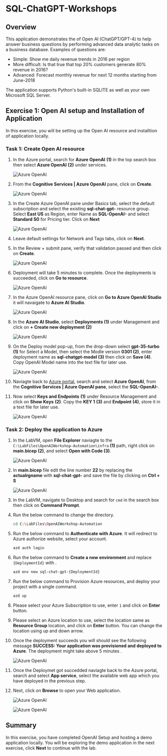 # SQL-ChatGPT-Workshops

## Overview

This application demonstrates the of Open AI (ChatGPT/GPT-4) to help answer business questions by performing advanced data analytic tasks on a business database. Examples of questions are:

 * Simple: Show me daily revenue trends in 2016 per region
 * More difficult: Is that true that top 20% customers generate 80% revenue in 2016?
 * Advanced: Forecast monthly revenue for next 12 months starting from June-2018

The application supports Python's built-in SQLITE as well as your own Microsoft SQL Server.

## Exercise 1: Open AI setup and Installation of Application

In this exercise, you will be setting up the Open AI resource and installtion of application locally.

### Task 1: Create Open AI resource

1. In the Azure portal, search for **Azure OpenAI** **(1)** in the top search box then select **Azure OpenAI** **(2)** under services.

   ![](images/search-openai.png "Azure OpenAI")
   
1. From the **Cognitive Services | Azure OpenAI** pane, click on **Create**.

   ![](images/select-openai.png "Azure OpenAI")
   
1. In the Create Azure OpenAI pane under Basics tab, select the default subscription and select the existing **sql-chat-gpt-<inject key="Deployment ID" enableCopy="false"/>** resource group. Select **East US** as Region, enter Name as **SQL-OpenAI-<inject key="Deployment ID" enableCopy="false"/>** and select **Standard S0** for Pricing tier. Click on **Next**

   ![](images/create-openai-basics.png "Azure OpenAI")
   
1. Leave default settings for Network and Tags tabs, click on **Next**.

1. In the Review + submit pane, verify that validation passed and then click on **Create**.

   ![](images/create-openai-validate.png "Azure OpenAI")
   
1. Deployment will take 5 minutes to complete. Once the deployments is succeeded, click on **Go to resource**.

   ![](images/gotoresource.png "Azure OpenAI")
   
1. In the Azure OpenAI resource pane, click on **Go to Azure OpenAI Studio** it will navaigate to **Azure AI Studio**.

   ![](images/azureaIstudio.png "Azure OpenAI")
   
1. In the **Azure AI Studio**, select **Deployments (1)** under Management and click on **+ Create new deployment (2)**    
   
   ![](images/azureaIstudiodep.png "Azure OpenAI")
   
1.  On the Deploy model pop-up, from the drop-down select **gpt-35-turbo (1)** for Select a Model, then select the Modle version **0301 (2)**, enter deployment name as **sql-chatgpt-model (3)** then click on **Save (4)**. Copy OpenAI Model name into the text file for later use.
  
      ![](images/openai-create.png "Azure OpenAI")

1. Naviagte back to [Azure portal](http://portal.azure.com/), search and select **Azure OpenAI**, from the **Cognitive Services | Azure OpenAI pane**, select the **SQL-OpenAI-<inject key="Deployment ID" enableCopy="false"/>**.

1. Now select **Keys and Endpoints** **(1)** under Resource Management and click on **Show Keys** **(2)**. Copy the **KEY 1** **(3)** and **Endpoint** **(4)**, store it in a text file for later use.

   ![](images/openai-keys-ep.png "Azure OpenAI")
      
### Task 2: Deploy the application to Azure

1. In the LabVM, open **File Explorer** naviagte to the `C:\LabFiles\OpenAIWorkshop-Automation\infra` **(1)** path, right click on **main.bicep (2)**, and select **Open with Code (3)**.

   ![](images/file-select.png "Azure OpenAI")

2. In **main.bicep** file edit the line number **22** by replacing the **actualrgname** with **sql-chat-gpt-<inject key="Deployment ID" enableCopy="false"/>** and save the file by clicking on **Ctrl + S**  

      ![](images/file-update.png "Azure OpenAI")

3. In the LabVM, navigate to Desktop and search for `cmd` in the search box then click on **Command Prompt**.

4. Run the below command to change the directory.

   ```bash
   cd C:\LabFiles\OpenAIWorkshop-Automation
   ```

5. Run the below command to **Authenticate with Azure**. It will redirect to Azure authorize website, select your account.

   ```bash
   azd auth login
   ```

6. Run the below command to **Create a new environment** and replace `{DeploymentId}` with **<inject key="Deployment ID" enableCopy="false"/>**.

   ```bash
   azd env new sql-chat-gpt-{DeploymentId}
   ```

7. Run the below command to Provision Azure resources, and deploy your project with a single command.

   ```bash
   azd up
   ```

8. Please select your Azure Subscription to use, enter `1` and click on **Enter** button.

9. Please select an Azure location to use, select the location same as **Resource Group** location, and click on **Enter** button. You can change the location using up and down arrow.

10. Once the deployment succeeds you will should see the following message **SUCCESS: Your application was provisioned and deployed to Azure**. The deployment might take above 5 minutes .

      ![](images/app-deployment-output.png "Azure OpenAI")

11. Once the Deploymet got succedded naviagte back to the Azure portal, search and select **App service**, select the available web app which you have deployed in the previous step.

12. Next, click on **Browse** to open your Web application.

      ![](images/webapp.png "Azure OpenAI")
      
      ![](images/webapp1.png "Azure OpenAI")

## Summary

In this exercise, you have completed OpenAI Setup and hosting a demo application locally. You will be exploring the demo application in the next exercise, click **Next** to continue with the lab.
   
